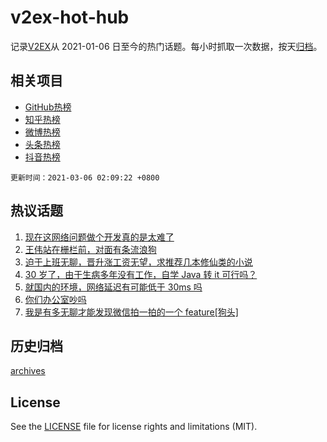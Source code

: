 # v2ex-hot-hub

 记录[V2EX](https://www.v2ex.com/)从 2021-01-06 日至今的热门话题。每小时抓取一次数据，按天[归档](archives)。
 
 ## 相关项目

- [GitHub热榜](https://github.com/lonnyzhang423/github-hot-hub)
- [知乎热榜](https://github.com/lonnyzhang423/zhihu-hot-hub)
- [微博热榜](https://github.com/lonnyzhang423/weibo-hot-hub)
- [头条热榜](https://github.com/lonnyzhang423/toutiao-hot-hub)
- [抖音热榜](https://github.com/lonnyzhang423/douyin-hot-hub)


 `更新时间：2021-03-06 02:09:22 +0800`

## 热议话题

1. [现在这网络问题做个开发真的是太难了](https://www.v2ex.com/t/758736)
1. [王伟站在栅栏前，对面有条流浪狗](https://www.v2ex.com/t/758647)
1. [迫于上班无聊，晋升涨工资无望，求推荐几本修仙类的小说](https://www.v2ex.com/t/758679)
1. [30 岁了，由于生病多年没有工作，自学 Java 转 it 可行吗？](https://www.v2ex.com/t/758749)
1. [就国内的环境，网络延迟有可能低于 30ms 吗](https://www.v2ex.com/t/758672)
1. [你们办公室吵吗](https://www.v2ex.com/t/758643)
1. [我是有多无聊才能发现微信拍一拍的一个 feature[狗头]](https://www.v2ex.com/t/758810)

## 历史归档

[archives](archives)

## License

See the [LICENSE](LICENSE) file for license rights and limitations (MIT).
